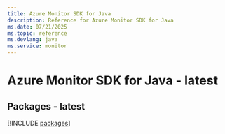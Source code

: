 ```yaml
---
title: Azure Monitor SDK for Java
description: Reference for Azure Monitor SDK for Java
ms.date: 07/21/2025
ms.topic: reference
ms.devlang: java
ms.service: monitor
---
```

# Azure Monitor SDK for Java - latest
## Packages - latest
[!INCLUDE [packages](monitor-index.md)]